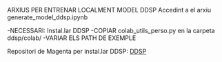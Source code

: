 ARXIUS PER ENTRENAR LOCALMENT MODEL DDSP 
Accedint a el arxiu generate_model_ddsp.ipynb

   -NECESSARI: Instal.lar DDSP 
   -COPIAR colab_utils_perso.py en la carpeta ddsp/colab/
   -VARIAR ELS PATH DE EXEMPLE


Repositori de Magenta per instal.lar DDSP: [DDSP](https://github.com/magenta/ddsp)
